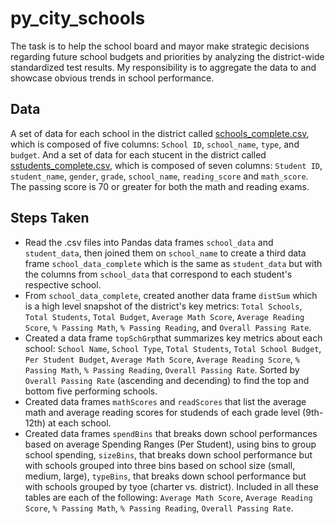# py_city_schools

The task is to help the  school board and mayor make strategic decisions regarding future school budgets and priorities by analyzing the district-wide standardized test results. My responsibility is to aggregate the data to and showcase obvious trends in school performance.

## Data
A set of data for each school in the district called [schools_complete.csv](py_city_schools/Resources/schools_complete.csv), which is composed of five columns: `School ID`, `school_name`, `type`, and `budget`.
And a set of data for each stucent in the district called [sstudents_complete.csv](py_city_schools/Resources/students_complete.csv), which is composed of seven columns: `Student ID`, `student_name`, `gender`, `grade`, `school_name`, `reading_score` and `math_score`.
The passing score is 70 or greater for both the math and reading exams.

## Steps Taken
* Read the .csv files into Pandas data frames `school_data` and `student_data`, then joined them on `school_name` to create a third data frame `school_data_complete` which is the same as `student_data` but with the columns from `school_data` that correspond to each student's respective school.
* From `school_data_complete`, created another data frame `distSum` which is a high level snapshot of the district's key metrics: `Total Schools`,  `Total Students`, `Total Budget`, `Average Math Score`, `Average Reading Score`, `% Passing Math`, `% Passing Reading`, and `Overall Passing Rate`.
* Created a data frame `topSchGrp`that summarizes key metrics about each school: `School Name`, `School Type`, `Total Students`, `Total School Budget`, `Per Student Budget`, `Average Math Score`, `Average Reading Score`, `% Passing Math`, `% Passing Reading`, `Overall Passing Rate`. Sorted by `Overall Passing Rate` (ascending and decending) to find the top and bottom five performing schools.
* Created data frames `mathScores` and `readScores` that list the average math and average reading scores for studends of each grade level (9th-12th) at each school.
* Created data frames 
 `spendBins` that breaks down school performances based on average Spending Ranges (Per Student), using bins to group school spending, 
  `sizeBins`, that breaks down school performance but with schools grouped into three bins based on school size (small, medium, large), 
  `typeBins`, that breaks down school performance but with schools grouped by tyoe (charter vs. district).
  Included in all these tables are each of the following: `Average Math Score`, `Average Reading Score`, `% Passing Math`, `% Passing Reading`, `Overall Passing Rate`.
  
 
